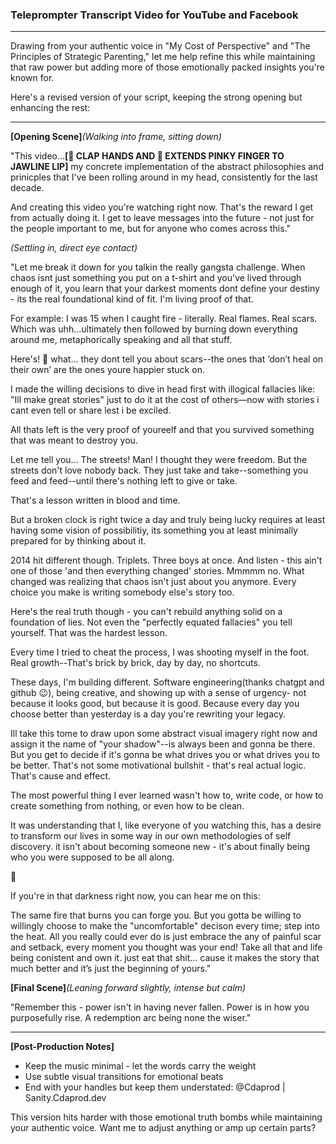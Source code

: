### Teleprompter Transcript Video for YouTube and Facebook

---

Drawing from your authentic voice in "My Cost of Perspective" and "The Principles of Strategic Parenting," let me help refine this while maintaining that raw power but adding more of those emotionally packed insights you're known for.

Here's a revised version of your script, keeping the strong opening but enhancing the rest:

---

**[Opening Scene]***(Walking into frame, sitting down)*

"This video...**[👏 CLAP HANDS AND 🎩 EXTENDS PINKY FINGER TO JAWLINE LIP]** my concrete implementation of the abstract philosophies and prinicples that I've been rolling around in my head, consistently for the last decade. 

And creating this video you're watching right now. That's the reward I get from actually doing it. I get to leave messages into the future - not just for the people important to me, but for anyone who comes across this."

*(Settling in, direct eye contact)*

"Let me break it down for you talkin the really gangsta challenge. When chaos isnt just something you put on a t-shirt and you've lived through enough of it, you learn that your darkest moments dont define your destiny - its the real foundational kind of fit. I'm living proof of that.

For example: I was 15 when I caught fire - literally. Real flames. Real scars. 
Which was uhh...ultimately then followed by burning down everything around me, metaphorically speaking and all that stuff. 

Here's! 👏 what... they dont tell you about scars--the ones that ‘don’t heal on their own’ are the ones youre happier stuck on. 

I made the willing decisions to dive in head first with illogical fallacies like: "Ill make great stories" just to do it at the cost of others—now with stories i cant even tell or share lest i be exciled.

All thats left is the very proof of youreelf and that you survived something that was meant to destroy you.

Let me tell you… The streets! Man! I thought they were freedom. But the streets don't love nobody back. They just take and take--something you feed and feed--until there's nothing left to give or take. 

That's a lesson written in blood and time.

But a broken clock is right twice a day and truly being lucky requires at least having some vision of possibilitiy, its something you at least minimally prepared for by thinking about it. 

2014 hit different though. Triplets. Three boys at once. And listen - this ain't one of those 'and then everything changed' stories. Mmmmm no. What changed was realizing that chaos isn't just about you anymore. Every choice you make is writing somebody else's story too.

Here's the real truth though - you can't rebuild anything solid on a foundation of lies. Not even the "perfectly equated fallacies" you tell yourself. That was the hardest lesson. 

Every time I tried to cheat the process, I was shooting myself in the foot. Real growth--That's brick by brick, day by day, no shortcuts.

These days, I'm building different. Software engineering(thanks chatgpt and github 😉), being creative, and showing up with a sense of urgency- not because it looks good, but because it is good. Because every day you choose better than yesterday is a day you're rewriting your legacy.

Ill take this tome to draw upon some abstract visual imagery right now and assign it the name of "your shadow"--is always been and gonna be there. But you get to decide if it's gonna be what drives you or what drives you to be better. That's not some motivational bullshit - that's real actual logic. That's cause and effect.

The most powerful thing I ever learned wasn't how to, write code, or how to create something from nothing, or even how to be clean. 

It was understanding that I, like everyone of you watching this, has a desire to transform our lives in some way in our own methodologies of self discovery. it isn't about becoming someone new - it's about finally being who you were supposed to be all along.

👏

If you're in that darkness right now, you can hear me on this: 

The same fire that burns you can forge you. But you gotta be willing to willingly choose to make the "uncomfortable" decison every time; step into the heat. All you really could ever do is just embrace the any of painful scar and setback, every moment you thought was your end! Take all that and life being conistent and own it. just eat that shit… cause it makes the story that much better and it’s just the beginning of yours."

**[Final Scene]***(Leaning forward slightly, intense but calm)*

"Remember this - power isn't in having never fallen. Power is in how you purposefully rise. A redemption arc being none the wiser."

---

**[Post-Production Notes]**

- Keep the music minimal - let the words carry the weight
- Use subtle visual transitions for emotional beats
- End with your handles but keep them understated: @Cdaprod | Sanity.Cdaprod.dev

This version hits harder with those emotional truth bombs while maintaining your authentic voice. Want me to adjust anything or amp up certain parts?